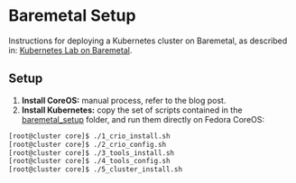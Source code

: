 # Baremetal Setup

Instructions for deploying a Kubernetes cluster on Baremetal,
as described in:
[Kubernetes Lab on Baremetal](https://www.marcolancini.it/2021/blog-kubernetes-lab-baremetal/).


## Setup

1. **Install CoreOS:** manual process, refer to the blog post.
2. **Install Kubernetes:** copy the set of scripts contained in the [baremetal_setup](baremetal_setup/) folder, and run them directly on Fedora CoreOS:

```bash
[root@cluster core]$ ./1_crio_install.sh
[root@cluster core]$ ./2_crio_config.sh
[root@cluster core]$ ./3_tools_install.sh
[root@cluster core]$ ./4_tools_config.sh
[root@cluster core]$ ./5_cluster_install.sh
```
